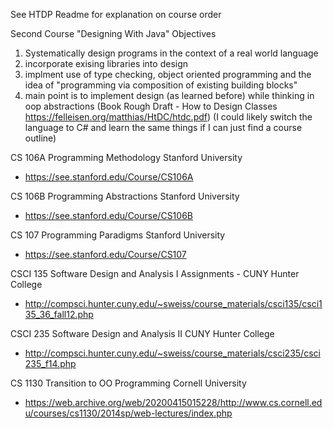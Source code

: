 See HTDP Readme for explanation on course order

Second Course "Designing With Java" Objectives
1. Systematically design programs in the context of a real world language
2. incorporate exising libraries into design
3. implment use of type checking, object oriented programming and the idea of "programming via composition of existing building blocks"
4. main point is to implement design (as learned before) while thinking in oop abstractions
(Book Rough Draft - How to Design Classes https://felleisen.org/matthias/HtDC/htdc.pdf)
(I could likely switch the language to C# and learn the same things if I can just find a course outline)

CS 106A Programming Methodology Stanford University
- https://see.stanford.edu/Course/CS106A

CS 106B Programming Abstractions Stanford University
- https://see.stanford.edu/Course/CS106B

CS 107 Programming Paradigms Stanford University
- https://see.stanford.edu/Course/CS107



CSCI 135 Software Design and Analysis I Assignments - CUNY Hunter College
- http://compsci.hunter.cuny.edu/~sweiss/course_materials/csci135/csci135_36_fall12.php

CSCI 235 Software Design and Analysis II CUNY Hunter College
- http://compsci.hunter.cuny.edu/~sweiss/course_materials/csci235/csci235_f14.php

CS 1130 Transition to OO Programming Cornell University
- https://web.archive.org/web/20200415015228/http://www.cs.cornell.edu/courses/cs1130/2014sp/web-lectures/index.php

